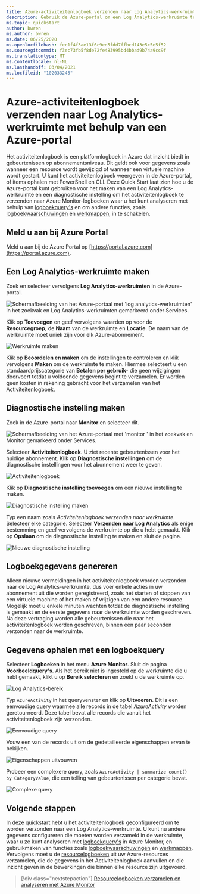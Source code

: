 ```yaml
---
title: Azure-activiteitenlogboek verzenden naar Log Analytics-werkruimte met behulp van een Azure-portal
description: Gebruik de Azure-portal om een Log Analytics-werkruimte te maken en een diagnostische instelling om het activiteitenlogboek naar Azure Monitor-logboeken te verzenden.
ms.topic: quickstart
author: bwren
ms.author: bwren
ms.date: 06/25/2020
ms.openlocfilehash: fec1f4f3ae13f6c9ed5fdd7ffbcd143e5c5e5f52
ms.sourcegitcommit: f3ec73fb5f8de72fe483995bd4bbad9b74a9cc9f
ms.translationtype: MT
ms.contentlocale: nl-NL
ms.lasthandoff: 03/04/2021
ms.locfileid: "102033245"
---
```

# <a name="send-azure-activity-log-to-log-analytics-workspace-using-azure-portal"></a>Azure-activiteitenlogboek verzenden naar Log Analytics-werkruimte met behulp van een Azure-portal
Het activiteitenlogboek is een platformlogboek in Azure dat inzicht biedt in gebeurtenissen op abonnementsniveau. Dit geldt ook voor gegevens zoals wanneer een resource wordt gewijzigd of wanneer een virtuele machine wordt gestart. U kunt het activiteitenlogboek weergeven in de Azure-portal, of items ophalen met PowerShell en CLI. Deze Quick Start laat zien hoe u de Azure-portal kunt gebruiken voor het maken van een Log Analytics-werkruimte en een diagnostische instelling om het activiteitenlogboek te verzenden naar Azure Monitor-logboeken waar u het kunt analyseren met behulp van [logboekquery's](../logs/log-query-overview.md) en om andere functies, zoals [logboekwaarschuwingen](../alerts/alerts-log-query.md) en [werkmappen](../visualize/workbooks-overview.md), in te schakelen. 

## <a name="sign-in-to-azure-portal"></a>Meld u aan bij Azure Portal
Meld u aan bij de Azure Portal op [https://portal.azure.com](https://portal.azure.com). 



## <a name="create-a-log-analytics-workspace"></a>Een Log Analytics-werkruimte maken
Zoek en selecteer vervolgens **Log Analytics-werkruimten** in de Azure-portal. 

![Schermafbeelding van het Azure-portaal met 'log analytics-werkruimten' in het zoekvak en Log Analytics-werkruimten gemarkeerd onder Services.](../logs/media/quick-create-workspace/azure-portal-01.png)
  
Klik op **Toevoegen** en geef vervolgens waarden op voor de **Resourcegroep**, de **Naam** van de werkruimte en **Locatie**. De naam van de werkruimte moet uniek zijn voor elk Azure-abonnement.

![Werkruimte maken](media/quick-collect-activity-log/create-workspace.png)

Klik op **Beoordelen en maken** om de instellingen te controleren en klik vervolgens **Maken** om de werkruimte te maken. Hiermee selecteert u een standaardprijscategorie van **Betalen per gebruik-** die geen wijzigingen doorvoert totdat u voldoende gegevens begint te verzamelen. Er worden geen kosten in rekening gebracht voor het verzamelen van het Activiteitenlogboek.


## <a name="create-diagnostic-setting"></a>Diagnostische instelling maken
Zoek in de Azure-portal naar **Monitor** en selecteer dit. 

![Schermafbeelding van het Azure-portaal met 'monitor ' in het zoekvak en Monitor gemarkeerd onder Services.](media/quick-collect-activity-log/azure-portal-monitor.png)

Selecteer **Activiteitenlogboek**. U ziet recente gebeurtenissen voor het huidige abonnement. Klik op **Diagnostische instellingen** om de diagnostische instellingen voor het abonnement weer te geven.

![Activiteitenlogboek](media/quick-collect-activity-log/activity-log.png)

Klik op **Diagnostische instelling toevoegen** om een nieuwe instelling te maken. 

![Diagnostische instelling maken](media/quick-collect-activity-log/create-diagnostic-setting.png)

Typ een naam zoals *Activiteitenlogboek verzenden naar werkruimte*. Selecteer elke categorie. Selecteer **Verzenden naar Log Analytics** als enige bestemming en geef vervolgens de werkruimte op die u hebt gemaakt. Klik op **Opslaan** om de diagnostische instelling te maken en sluit de pagina.

![Nieuwe diagnostische instelling](media/quick-collect-activity-log/new-diagnostic-setting.png)

## <a name="generate-log-data"></a>Logboekgegevens genereren
Alleen nieuwe vermeldingen in het activiteitenlogboek worden verzonden naar de Log Analytics-werkruimte, dus voer enkele acties in uw abonnement uit die worden geregistreerd, zoals het starten of stoppen van een virtuele machine of het maken of wijzigen van een andere resource. Mogelijk moet u enkele minuten wachten totdat de diagnostische instelling is gemaakt en de eerste gegevens naar de werkruimte worden geschreven. Na deze vertraging worden alle gebeurtenissen die naar het activiteitenlogboek worden geschreven, binnen een paar seconden verzonden naar de werkruimte.

## <a name="retrieve-data-with-a-log-query"></a>Gegevens ophalen met een logboekquery

Selecteer **Logboeken** in het menu **Azure Monitor**. Sluit de pagina **Voorbeeldquery's**. Als het bereik niet is ingesteld op de werkruimte die u hebt gemaakt, klikt u op **Bereik selecteren** en zoekt u de werkruimte op.

![Log Analytics-bereik](media/quick-collect-activity-log/log-analytics-scope.png)

Typ `AzureActivity` in het queryvenster en klik op **Uitvoeren**. Dit is een eenvoudige query waarmee alle records in de tabel *AzureActivity* worden geretourneerd. Deze tabel bevat alle records die vanuit het activiteitenlogboek zijn verzonden.

![Eenvoudige query](media/quick-collect-activity-log/query-01.png)

Vouw een van de records uit om de gedetailleerde eigenschappen ervan te bekijken.

![Eigenschappen uitvouwen](media/quick-collect-activity-log/expand-properties.png)

Probeer een complexere query, zoals `AzureActivity | summarize count() by CategoryValue`, die een telling van gebeurtenissen per categorie bevat.

![Complexe query](media/quick-collect-activity-log/query-02.png)


## <a name="next-steps"></a>Volgende stappen
In deze quickstart hebt u het activiteitenlogboek geconfigureerd om te worden verzonden naar een Log Analytics-werkruimte. U kunt nu andere gegevens configureren die moeten worden verzameld in de werkruimte, waar u ze kunt analyseren met [logboekquery's](../logs/log-query-overview.md) in Azure Monitor, en gebruikmaken van functies zoals [logboekwaarschuwingen](../alerts/alerts-log-query.md) en [werkmappen](../visualize/workbooks-overview.md). Vervolgens moet u de [resourcelogboeken](../essentials/resource-logs.md) uit uw Azure-resources verzamelen, die de gegevens in het Activiteitenlogboek aanvullen en die inzicht geven in de bewerkingen die binnen elke resource zijn uitgevoerd.


> [!div class="nextstepaction"]
> [Resourcelogboeken verzamelen en analyseren met Azure Monitor](../essentials/tutorial-resource-logs.md)